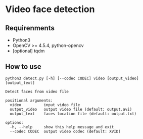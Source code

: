 # Video face detection

## Requirenments
- Python3
- OpenCV >= 4.5.4, python-opencv
- [optional] tqdm

## How to use
```
python3 detect.py [-h] [--codec CODEC] video [output_video] [output_text]

Detect faces from video file

positional arguments:
  video          input video file
  output_video   output video file (default: output.avi)
  output_text    faces location file (default: output.txt)

options:
  -h, --help     show this help message and exit
  --codec CODEC  output video codec (default: XVID)
```
